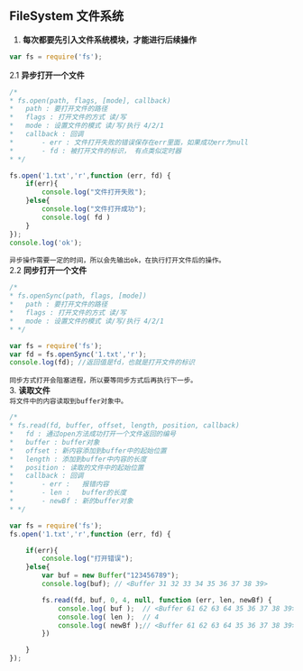 ## FileSystem 文件系统
1. **每次都要先引入文件系统模块，才能进行后续操作**
``` javascript
var fs = require('fs');
```
2.1 **异步打开一个文件**  
``` javascript
/*   
* fs.open(path, flags, [mode], callback)
*   path : 要打开文件的路径
*   flags : 打开文件的方式 读/写
*   mode : 设置文件的模式 读/写/执行 4/2/1
*   callback : 回调
*       - err : 文件打开失败的错误保存在err里面，如果成功err为null
*       - fd : 被打开文件的标识， 有点类似定时器
* */
```
``` javascript
fs.open('1.txt','r',function (err, fd) {
    if(err){
        console.log("文件打开失败");
    }else{
        console.log("文件打开成功");
        console.log( fd )
    }
});
console.log('ok');
```
```异步操作需要一定的时间，所以会先输出ok，在执行打开文件后的操作。```  
2.2 **同步打开一个文件**  
``` javascript
/*   
* fs.openSync(path, flags, [mode])
*   path : 要打开文件的路径
*   flags : 打开文件的方式 读/写
*   mode : 设置文件的模式 读/写/执行 4/2/1
* */
```
``` javascript
var fs = require('fs');
var fd = fs.openSync('1.txt','r');
console.log(fd); //返回值是fd，也就是打开文件的标识
```
```同步方式打开会阻塞进程，所以要等同步方式后再执行下一步。```  
3.  **读取文件**  
```将文件中的内容读取到buffer对象中。```  
``` javascript
/*
* fs.read(fd, buffer, offset, length, position, callback)
*   fd : 通过open方法成功打开一个文件返回的编号
*   buffer : buffer对象
*   offset : 新内容添加到buffer中的起始位置
*   length : 添加到buffer中内容的长度
*   position : 读取的文件中的起始位置
*   callback : 回调
*       - err :   报错内容
*       - len :   buffer的长度
*       - newBf : 新的buffer对象
* */
```
``` javascript
var fs = require('fs');
fs.open('1.txt','r',function (err, fd) {

    if(err){
        console.log("打开错误");
    }else{
        var buf = new Buffer("123456789");
        console.log(buf); // <Buffer 31 32 33 34 35 36 37 38 39>

        fs.read(fd, buf, 0, 4, null, function (err, len, newBf) {
            console.log( buf );  // <Buffer 61 62 63 64 35 36 37 38 39>
            console.log( len );  // 4
            console.log( newBf );// <Buffer 61 62 63 64 35 36 37 38 39>
        })

    }
});
```
